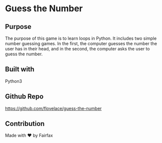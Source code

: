 # Guess the Number
## Purpose
The purpose of this game is to learn loops in Python. It includes two simple number guessing games. In the first, the computer guesses the number the user has in their head, and in the second, the computer asks the user to guess the number.

## Built with
Python3

## Github Repo
https://github.com/flovelace/guess-the-number

## Contribution
Made with ❤️ by Fairfax